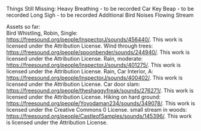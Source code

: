 Things Still Missing:
Heavy Breathing - to be recorded
Car Key Beap - to be recorded
Long Sigh - to be recorded
Additional Bird Noises
Flowing Stream




Assets so far:  
Bird Whistling, Robin, Single: https://freesound.org/people/InspectorJ/sounds/456440/. This work is licensed under the Attribution License.
Wind through trees: https://freesound.org/people/spoonbender/sounds/244940/. This work is licensed under the Attribution License.
Rain, moderate: https://freesound.org/people/InspectorJ/sounds/401275/. This work is licensed under the Attribution License. 
Rain, Car Interior, A: https://freesound.org/people/InspectorJ/sounds/400402/. This work is licensed under the Attribution License. 
Car door slam: https://freesound.org/people/theshaggyfreak/sounds/276271/. This work is licensed under the Attribution License. 
Hiking on hard ground: https://freesound.org/people/Yoyodaman234/sounds/349078/. This work is licensed under the Creative Commons 0 License.
small stream in woods: https://freesound.org/people/CastleofSamples/sounds/145396/. This work is licensed under the Attribution License. 